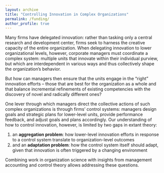 ```yaml
---
layout: archive
title: "Controlling Innovation in Complex Organizations"
permalink: /funding/
author_profile: true
---
```


Many firms have delegated innovation: rather than tasking only a central research and development center, firms seek to harness the creative capacity of the entire organization. When delegating innovation to lower organizational levels, however, corporate managers must coordinate a complex system: multiple units that innovate within their individual purview, but which are interdependent in various ways and thus collectively shape the organization’s behavior. 

But how can managers then ensure that the units engage in the “right” innovation efforts – those that are best for the organization as a whole and that balance incremental refinements of existing competencies with the discovery of novel and radically different ones?

One lever through which managers direct the collective actions of such complex organizations is through firms’ control systems: managers design goals and strategic plans for lower-level units, provide performance feedback, and adjust goals and plans accordingly. Our understanding of how to control innovation, however, is limited by two gaps in extant theory:

1. an **aggregation problem**: how lower-level innovation efforts in response to a control system translate to organization-level outcomes
2. and an **adaptation problem**: how the control system itself should adapt, given that innovation is often triggered by a changing environment

Combining work in organization science with insights from management accounting and control theory allows addressing these questions.
